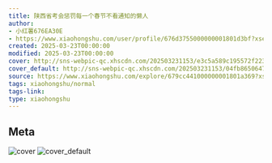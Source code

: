 ```yaml
---
title: 陕西省考会惩罚每一个春节不看通知的懒人
author:
- 小红薯676EA30E
- https://www.xiaohongshu.com/user/profile/676d3755000000001801d3bf?xsec_token=undefined
created: 2025-03-23T00:00:00
modified: 2025-03-23T00:00:00
cover: http://sns-webpic-qc.xhscdn.com/202503231153/e3c5a589c195572f2238475741ff1f52/1040g2sg31dap5skfgmdg5prd6tam3ktvbn2cu80!nc_n_webp_prv_1
cover_default: http://sns-webpic-qc.xhscdn.com/202503231153/04fb8650647536c450d16286aa0a83bf/1040g2sg31dap5skfgmdg5prd6tam3ktvbn2cu80!nc_n_webp_mw_1
source: https://www.xiaohongshu.com/explore/679cc441000000001801a369?xsec_token=AB1mNxSlmD4M6xoS7aKaRCvRh925e3t5fa4EK4dFcONC4=
tags: xiaohongshu/normal
tags-link:
type: xiaohongshu
---
```


## Meta

![cover](http://sns-webpic-qc.xhscdn.com/202503231153/e3c5a589c195572f2238475741ff1f52/1040g2sg31dap5skfgmdg5prd6tam3ktvbn2cu80!nc_n_webp_prv_1)
![cover_default](http://sns-webpic-qc.xhscdn.com/202503231153/04fb8650647536c450d16286aa0a83bf/1040g2sg31dap5skfgmdg5prd6tam3ktvbn2cu80!nc_n_webp_mw_1)
